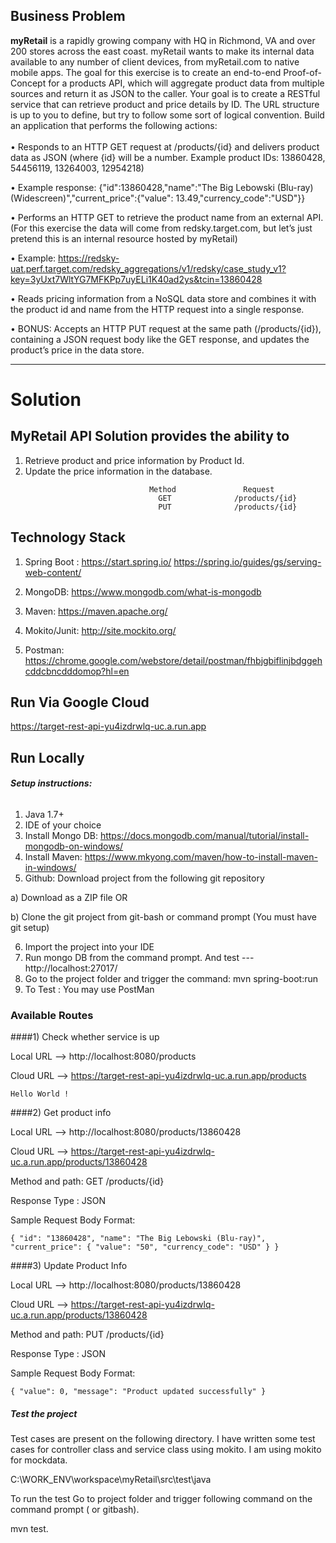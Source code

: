 ## Business Problem 

<b>myRetail</b> is a rapidly growing company with HQ in Richmond, VA and over 200 stores across the east coast. myRetail wants to make its internal data available to any number of client devices, from myRetail.com to native mobile apps.
The goal for this exercise is to create an end-to-end Proof-of-Concept for a products API, which will aggregate product data from multiple sources and return it as JSON to the caller.
Your goal is to create a RESTful service that can retrieve product and price details by ID. The URL structure is up to you to define, but try to follow some sort of logical convention.
Build an application that performs the following actions:</br></br>
•	Responds to an HTTP GET request at /products/{id} and delivers product data as JSON (where {id} will be a number.
Example product IDs: 13860428, 54456119, 13264003, 12954218)

•	Example response: {"id":13860428,"name":"The Big Lebowski (Blu-ray) (Widescreen)","current_price":{"value": 13.49,"currency_code":"USD"}}

•	Performs an HTTP GET to retrieve the product name from an external API. (For this exercise the data will come from redsky.target.com, but let’s just pretend this is an internal resource hosted by myRetail)  

•	Example:
https://redsky-uat.perf.target.com/redsky_aggregations/v1/redsky/case_study_v1?key=3yUxt7WltYG7MFKPp7uyELi1K40ad2ys&tcin=13860428

•	Reads pricing information from a NoSQL data store and combines it with the product id and name from the HTTP request into a single response.

•	BONUS: Accepts an HTTP PUT request at the same path (/products/{id}), containing a JSON request body like the GET response, and updates the product’s price in the data store.  

*********************************************************************************************************************************
# Solution

## MyRetail API Solution provides the ability to

<ol>
  <li>Retrieve product and price information by Product Id.</li>
  <li>Update the price information in the database.</li>
</ol>


                                   Method               Request                   
                                     GET              /products/{id}             
                                     PUT              /products/{id}              
				

## Technology Stack

1. Spring Boot :
   https://start.spring.io/
   https://spring.io/guides/gs/serving-web-content/

2. MongoDB:
   https://www.mongodb.com/what-is-mongodb

3. Maven:
   https://maven.apache.org/
4. Mokito/Junit:
   http://site.mockito.org/
5. Postman:
   https://chrome.google.com/webstore/detail/postman/fhbjgbiflinjbdggehcddcbncdddomop?hl=en


## Run Via Google Cloud 

https://target-rest-api-yu4izdrwlq-uc.a.run.app

## Run Locally

###### __Setup instructions:__

1. Java 1.7+
2. IDE of your choice
3. Install Mongo DB: https://docs.mongodb.com/manual/tutorial/install-mongodb-on-windows/
4. Install Maven: https://www.mkyong.com/maven/how-to-install-maven-in-windows/
5. Github:
   Download project from the following git repository

a) Download as a ZIP file   OR

b) Clone the git project from git-bash or command prompt (You must have git setup)

6. Import the project into your IDE
7. Run mongo DB from the command prompt.  And test  ---  http://localhost:27017/
8. Go to the project folder and trigger the command: mvn spring-boot:run
9. To Test : You may use PostMan 

### Available Routes

####1) Check whether service is up

Local URL --> http://localhost:8080/products

Cloud URL --> https://target-rest-api-yu4izdrwlq-uc.a.run.app/products

 `Hello World !`  

####2) Get product info

   Local URL --> http://localhost:8080/products/13860428

   Cloud URL --> https://target-rest-api-yu4izdrwlq-uc.a.run.app/products/13860428


   Method and path: GET /products/{id}

   Response Type : JSON

   Sample Request Body Format:

`
        {
         "id": "13860428",
         "name": "The Big Lebowski (Blu-ray)",
         "current_price":
            {
               "value": "50",
               "currency_code": "USD"
            }
         }
`

####3) Update Product Info

Local URL --> http://localhost:8080/products/13860428

Cloud URL --> https://target-rest-api-yu4izdrwlq-uc.a.run.app/products/13860428

Method and path: PUT /products/{id}

Response Type : JSON

Sample Request Body Format:

`
         {
         "value": 0,
         "message": "Product updated successfully"
         }
`

##### Test the project

Test cases are present on the following directory. I have written some test cases for controller class and service  class using mokito. I am using mokito for mockdata.

C:\WORK_ENV\workspace\myRetail\src\test\java

To run the test  Go to project folder and trigger following command on the command prompt ( or gitbash).

mvn test.

